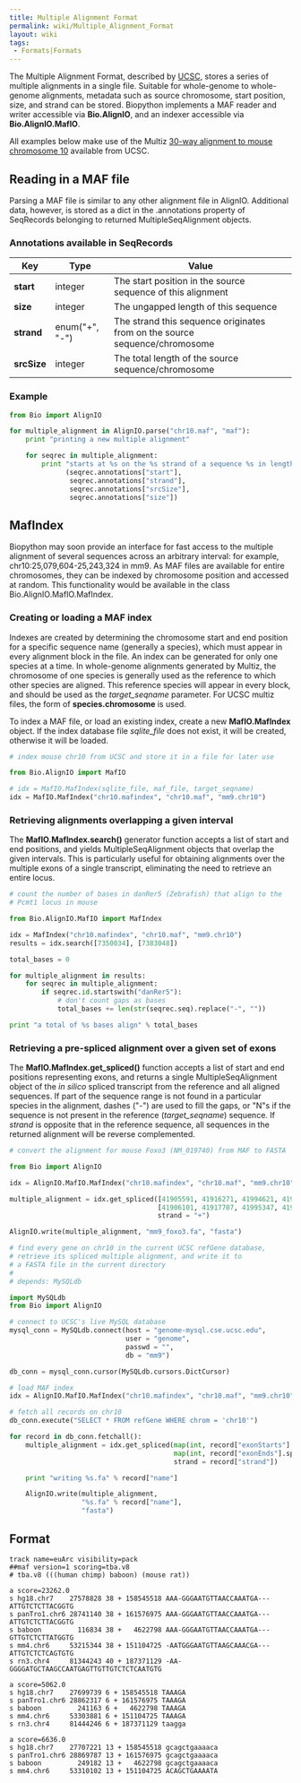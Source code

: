 ```yaml
---
title: Multiple Alignment Format
permalink: wiki/Multiple_Alignment_Format
layout: wiki
tags:
 - Formats|Formats
---
```


The Multiple Alignment Format, described by
[UCSC](http://genome.ucsc.edu/FAQ/FAQformat.html#format5), stores a
series of multiple alignments in a single file. Suitable for
whole-genome to whole-genome alignments, metadata such as source
chromosome, start position, size, and strand can be stored. Biopython
implements a MAF reader and writer accessible via **Bio.AlignIO**, and
an indexer accessible via **Bio.AlignIO.MafIO**.

All examples below make use of the Multiz [30-way alignment to mouse
chromosome
10](http://hgdownload.cse.ucsc.edu/goldenPath/currentGenomes/Mus_musculus/multiz30way/maf/chr10.maf.gz)
available from UCSC.

Reading in a MAF file
---------------------

Parsing a MAF file is similar to any other alignment file in AlignIO.
Additional data, however, is stored as a dict in the .annotations
property of SeqRecords belonging to returned MultipleSeqAlignment
objects.

### Annotations available in SeqRecords

| Key         | Type           | Value                                                                      |
|-------------|----------------|----------------------------------------------------------------------------|
| **start**   | integer        | The start position in the source sequence of this alignment                |
| **size**    | integer        | The ungapped length of this sequence                                       |
| **strand**  | enum("+", "-") | The strand this sequence originates from on the source sequence/chromosome |
| **srcSize** | integer        | The total length of the source sequence/chromosome                         |

### Example

``` python
from Bio import AlignIO

for multiple_alignment in AlignIO.parse("chr10.maf", "maf"):
    print "printing a new multiple alignment"

    for seqrec in multiple_alignment:
        print "starts at %s on the %s strand of a sequence %s in length, and runs for %s bp" % \
              (seqrec.annotations["start"],
               seqrec.annotations["strand"],
               seqrec.annotations["srcSize"],
               seqrec.annotations["size"])
```

MafIndex
--------

Biopython may soon provide an interface for fast access to the multiple
alignment of several sequences across an arbitrary interval: for
example, chr10:25,079,604-25,243,324 in mm9. As MAF files are available
for entire chromosomes, they can be indexed by chromosome position and
accessed at random. This functionality would be available in the class
Bio.AlignIO.MafIO.MafIndex.

### Creating or loading a MAF index

Indexes are created by determining the chromosome start and end position
for a specific sequence name (generally a species), which must appear in
every alignment block in the file. An index can be generated for only
one species at a time. In whole-genome alignments generated by Multiz,
the chromosome of one species is generally used as the reference to
which other species are aligned. This reference species will appear in
every block, and should be used as the *target\_seqname* parameter. For
UCSC multiz files, the form of **species.chromosome** is used.

To index a MAF file, or load an existing index, create a new
**MafIO.MafIndex** object. If the index database file *sqlite\_file*
does not exist, it will be created, otherwise it will be loaded.

``` python
# index mouse chr10 from UCSC and store it in a file for later use

from Bio.AlignIO import MafIO

# idx = MafIO.MafIndex(sqlite_file, maf_file, target_seqname)
idx = MafIO.MafIndex("chr10.mafindex", "chr10.maf", "mm9.chr10")
```

### Retrieving alignments overlapping a given interval

The **MafIO.MafIndex.search()** generator function accepts a list of
start and end positions, and yields MultipleSeqAlignment objects that
overlap the given intervals. This is particularly useful for obtaining
alignments over the multiple exons of a single transcript, eliminating
the need to retrieve an entire locus.

``` python
# count the number of bases in danRer5 (Zebrafish) that align to the
# Pcmt1 locus in mouse

from Bio.AlignIO.MafIO import MafIndex

idx = MafIndex("chr10.mafindex", "chr10.maf", "mm9.chr10")
results = idx.search([7350034], [7383048])

total_bases = 0

for multiple_alignment in results:
    for seqrec in multiple_alignment:
        if seqrec.id.startswith("danRer5"):
            # don't count gaps as bases
            total_bases += len(str(seqrec.seq).replace("-", ""))

print "a total of %s bases align" % total_bases
```

### Retrieving a pre-spliced alignment over a given set of exons

The **MafIO.MafIndex.get\_spliced()** function accepts a list of start
and end positions representing exons, and returns a single
MultipleSeqAlignment object of the *in silico* spliced transcript from
the reference and all aligned sequences. If part of the sequence range
is not found in a particular species in the alignment, dashes ("-") are
used to fill the gaps, or "N"s if the sequence is not present in the
reference (*target\_seqname*) sequence. If *strand* is opposite that in
the reference sequence, all sequences in the returned alignment will be
reverse complemented.

``` python
# convert the alignment for mouse Foxo3 (NM_019740) from MAF to FASTA

from Bio import AlignIO

idx = AlignIO.MafIO.MafIndex("chr10.mafindex", "chr10.maf", "mm9.chr10")

multiple_alignment = idx.get_spliced([41905591, 41916271, 41994621, 41996331],
                                     [41906101, 41917707, 41995347, 41996548],
                                     strand = "+")

AlignIO.write(multiple_alignment, "mm9_foxo3.fa", "fasta")
```

``` python
# find every gene on chr10 in the current UCSC refGene database,
# retrieve its spliced multiple alignment, and write it to
# a FASTA file in the current directory
#
# depends: MySQLdb

import MySQLdb
from Bio import AlignIO

# connect to UCSC's live MySQL database
mysql_conn = MySQLdb.connect(host = "genome-mysql.cse.ucsc.edu",
                             user = "genome",
                             passwd = "", 
                             db = "mm9")

db_conn = mysql_conn.cursor(MySQLdb.cursors.DictCursor)

# load MAF index
idx = AlignIO.MafIO.MafIndex("chr10.mafindex", "chr10.maf", "mm9.chr10")

# fetch all records on chr10
db_conn.execute("SELECT * FROM refGene WHERE chrom = 'chr10'")

for record in db_conn.fetchall():
    multiple_alignment = idx.get_spliced(map(int, record["exonStarts"].split(",")[:-1]),
                                         map(int, record["exonEnds"].split(",")[:-1]),
                                         strand = record["strand"])

    print "writing %s.fa" % record["name"]

    AlignIO.write(multiple_alignment,
                  "%s.fa" % record["name"],
                  "fasta")
```

Format
------

    track name=euArc visibility=pack
    ##maf version=1 scoring=tba.v8 
    # tba.v8 (((human chimp) baboon) (mouse rat)) 
                       
    a score=23262.0     
    s hg18.chr7    27578828 38 + 158545518 AAA-GGGAATGTTAACCAAATGA---ATTGTCTCTTACGGTG
    s panTro1.chr6 28741140 38 + 161576975 AAA-GGGAATGTTAACCAAATGA---ATTGTCTCTTACGGTG
    s baboon         116834 38 +   4622798 AAA-GGGAATGTTAACCAAATGA---GTTGTCTCTTATGGTG
    s mm4.chr6     53215344 38 + 151104725 -AATGGGAATGTTAAGCAAACGA---ATTGTCTCTCAGTGTG
    s rn3.chr4     81344243 40 + 187371129 -AA-GGGGATGCTAAGCCAATGAGTTGTTGTCTCTCAATGTG
                       
    a score=5062.0                    
    s hg18.chr7    27699739 6 + 158545518 TAAAGA
    s panTro1.chr6 28862317 6 + 161576975 TAAAGA
    s baboon         241163 6 +   4622798 TAAAGA 
    s mm4.chr6     53303881 6 + 151104725 TAAAGA
    s rn3.chr4     81444246 6 + 187371129 taagga

    a score=6636.0
    s hg18.chr7    27707221 13 + 158545518 gcagctgaaaaca
    s panTro1.chr6 28869787 13 + 161576975 gcagctgaaaaca
    s baboon         249182 13 +   4622798 gcagctgaaaaca
    s mm4.chr6     53310102 13 + 151104725 ACAGCTGAAAATA
